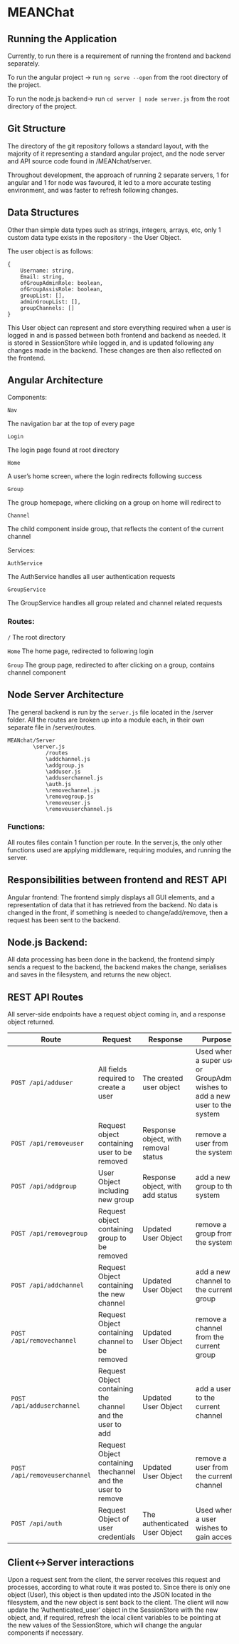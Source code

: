 # MEANChat

## Running the Application
Currently, to run there is a requirement of running the frontend and backend separately. 

To run the angular project -> run `ng serve --open` from the root directory of the project.

To run the node.js backend-> run `cd server | node server.js` from the root directory of the project.

## Git Structure
The directory of the git repository follows a standard layout, with the majority of it representing a standard angular project, and the node server and API source code found in /MEANchat/server.

Throughout development, the approach of running 2 separate servers, 1 for angular and 1 for node was favoured, it led to a more accurate testing environment, and was faster to refresh following changes.

## Data Structures
Other than simple data types such as strings, integers, arrays, etc, only 1 custom data type exists in the repository - the User Object.

The user object is as follows:

```
{
    Username: string,
    Email: string,
    ofGroupAdminRole: boolean,
    ofGroupAssisRole: boolean,
    groupList: [],
    adminGroupList: [],
    groupChannels: []
}
```

This User object can represent and store everything required when a user is logged in and is passed between both frontend and backend as needed. It is stored in SessionStore while logged in, and is updated following any changes made in the backend. These changes are then also reflected on the frontend.


## Angular Architecture
Components:

`Nav` 

The navigation bar at the top of every page

`Login`

The login page found at root directory

`Home`

A user’s home screen, where the login redirects following success

`Group`

The group homepage, where clicking on a group on home will redirect to

`Channel`

The child component inside group, that reflects the content of the current channel

Services:

`AuthService`

The AuthService handles all user authentication requests

`GroupService`

The GroupService handles all group related and channel related requests

### Routes:
`/` The root directory

`Home` The home page, redirected to following login

`Group` The group page, redirected to after clicking on a group, contains channel component

## Node Server Architecture
The general backend is run by the `server.js` file located in the /server folder. All the routes are broken up into a module each, in their own separate file in /server/routes.

```
MEANchat/Server
		\server.js
			/routes
			\addchannel.js
			\addgroup.js
			\adduser.js
			\adduserchannel.js
			\auth.js
			\removechannel.js
			\removegroup.js
			\removeuser.js
			\removeuserchannel.js
 ```
		
### Functions:
All routes files contain 1 function per route. In the server.js, the only other functions used are applying middleware, requiring modules, and running the server.


## Responsibilities between frontend and REST API
Angular frontend:
	The frontend simply displays all GUI elements, and a representation of data that it has retrieved from the backend. No data is changed in the front, if something is needed to change/add/remove, then a request has been sent to the backend.

## Node.js Backend:
All data processing has been done in the backend, the frontend simply sends a request to the backend, the backend makes the change, serialises and saves in the filesystem, and returns the new object.

## REST API Routes
All server-side endpoints have a request object coming in, and a response object returned.

Route|Request|Response|Purpose
----|----|----|----
`POST /api/adduser` |All fields required to create a user|The created user object|Used when a super user or GroupAdmin wishes to add a new user to the system
`POST /api/removeuser`|Request object containing user to be removed|Response object, with removal status|remove a user from the system
`POST /api/addgroup`|User Object including new group|Response object, with add status| add a new group to the system
`POST /api/removegroup`|Request object containing group to be removed|Updated User Object|remove a group from the system
`POST /api/addchannel`|Request Object containing the new channel|Updated User Object|add a new channel to the current group
`POST /api/removechannel`|Request Object containing channel to be removed| Updated User Object|remove a channel from the current group
`POST /api/adduserchannel`|Request Object containing the channel and the user to add|Updated User Object|add a user to the current channel
`POST /api/removeuserchannel`|Request Object containing thechannel and the user to remove|Updated User Object|remove a user from the current channel
`POST /api/auth`| Request Object of user credentials|The authenticated User Object|Used when a user wishes to gain access


## Client<->Server interactions
Upon a request sent from the client, the server receives this request and processes, according to what route it was posted to. Since there is only one object (User), this object is then updated into the JSON located in the filesystem, and the new object is sent back to the client. The client will now update the ‘Authenticated_user’ object in the SessionStore with the new object, and, if required, refresh the local client variables to be pointing at the new values of the SessionStore, which will change the angular components if necessary.


